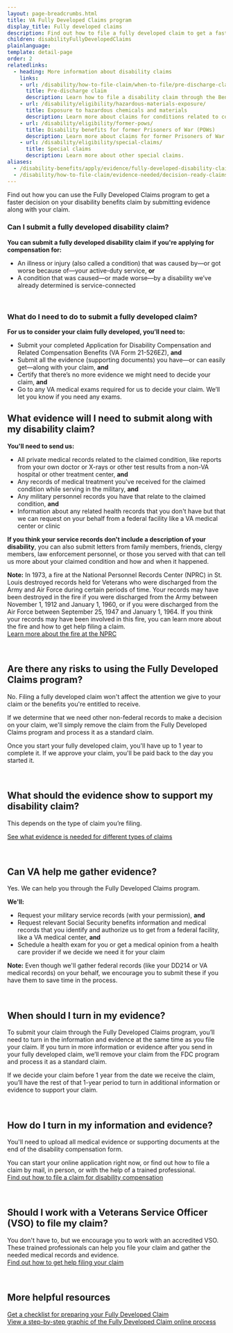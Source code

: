 ```yaml
---
layout: page-breadcrumbs.html
title: VA Fully Developed Claims program
display_title: Fully developed claims
description: Find out how to file a fully developed claim to get a faster decision on your VA disability compensation claim. Through the Fully Developed Claims program, you'll submit all the evidence (supporting documents) you have—or can easily get—along with your claim and go to any required medical exams.
children: disabilityFullyDevelopedClaims
plainlanguage: 
template: detail-page
order: 2
relatedlinks:
  - heading: More information about disability claims
    links:
    - url: /disability/how-to-file-claim/when-to-file/pre-discharge-claim/
      title: Pre-discharge claim
      description: Learn how to file a disability claim through the Benefits Delivery at Discharge (BDD) program.
    - url: /disability/eligibility/hazardous-materials-exposure/
      title: Exposure to hazardous chemicals and materials
      description: Learn more about claims for conditions related to contact with hazardous materials.
    - url: /disability/eligibility/former-pows/
      title: Disability benefits for former Prisoners of War (POWs)
      description: Learn more about claims for former Prisoners of War (POWs).
    - url: /disability/eligibility/special-claims/
      title: Special claims
      description: Learn more about other special claims.
aliases:
  - /disability-benefits/apply/evidence/fully-developed-disability-claims/
  - /disability/how-to-file-claim/evidence-needed/decision-ready-claims/
---
```


<div itemprop="description" class="va-introtext">
  
Find out how you can use the Fully Developed Claims program to get a faster decision on your disability benefits claim by submitting evidence along with your claim. 

</div>

<div class="feature" markdown="0" itemscope itemtype="http://schema.org/Question">

<h3 itemprop="name">Can I submit a fully developed disability claim?</h3>
<div itemprop="acceptedAnswer" itemscope itemtype="http://schema.org/Answer">
<div itemprop="text">

**You can submit a fully developed disability claim if you're applying for compensation for:**
- An illness or injury (also called a condition) that was caused by—or got worse because of—your active-duty service, **or**
- A condition that was caused—or made worse—by a disability we’ve already determined is service-connected

</div>
</div>

<br>

<h3 itemprop="name">What do I need to do to submit a fully developed claim?</h3>
<div itemprop="acceptedAnswer" itemscope itemtype="http://schema.org/Answer">
<div itemprop="text">

**For us to consider your claim fully developed, you’ll need to:**
- Submit your completed Application for Disability Compensation and Related Compensation Benefits (VA Form 21-526EZ), **and**
- Submit all the evidence (supporting documents) you have—or can easily get—along with your claim, **and**
- Certify that there’s no more evidence we might need to decide your claim, **and**
- Go to any VA medical exams required for us to decide your claim. We’ll let you know if you need any exams.

</div>
</div>
</div>

<h2 itemprop="name">What evidence will I need to submit along with my disability claim?</h2>
<div itemprop="acceptedAnswer" itemscope itemtype="http://schema.org/Answer">
<div itemprop="text">

**You'll need to send us:**
-	All private medical records related to the claimed condition, like reports from your own doctor or X-rays or other test results from a non-VA hospital or other treatment center, **and**
- Any records of medical treatment you've received for the claimed condition while serving in the military, **and**
-	Any military personnel records you have that relate to the claimed condition, **and**
- Information about any related health records that you don't have but that we can request on your behalf from a federal facility like a VA medical center or clinic

**If you think your service records don't include a description of your disability**, you can also submit letters from family members, friends, clergy members, law enforcement personnel, or those you served with that can tell us more about your claimed condition and how and when it happened.

**Note:** In 1973, a fire at the National Personnel Records Center (NPRC) in St. Louis destroyed records held for Veterans who were discharged from the Army and Air Force during certain periods of time. Your records may have been destroyed in the fire if you were discharged from the Army between November 1, 1912 and January 1, 1960, or if you were discharged from the Air Force between September 25, 1947 and January 1, 1964. If you think your records may have been involved in this fire, you can learn more about the fire and how to get help filing a claim. <br>
[Learn more about the fire at the NPRC](https://www.benefits.va.gov/COMPENSATION/NPRC1973Fire.asp)

</div>
</div>

<br>

## Are there any risks to using the Fully Developed Claims program?

No. Filing a fully developed claim won't affect the attention we give to your claim or the benefits you're entitled to receive.

If we determine that we need other non-federal records to make a decision on your claim, we'll simply remove the claim from the Fully Developed Claims program and process it as a standard claim. 

Once you start your fully developed claim, you'll have up to 1 year to complete it. If we approve your claim, you'll be paid back to the day you started it.

<br>

## What should the evidence show to support my disability claim?

This depends on the type of claim you’re filing. <br>

[See what evidence is needed for different types of claims](/disability/how-to-file-claim/evidence-needed/)<br>

<br>

## Can VA help me gather evidence?

Yes. We can help you through the Fully Developed Claims program.

**We'll:** 
- Request your military service records (with your permission), **and**
- Request relevant Social Security benefits information and medical records that you identify and authorize us to get from a federal facility, like a VA medical center, **and**
- Schedule a health exam for you or get a medical opinion from a health care provider if we decide we need it for your claim

**Note:** Even though we'll gather federal records (like your DD214 or VA medical records) on your behalf, we encourage you to submit these if you have them to save time in the process.

<br>

## When should I turn in my evidence? 

To submit your claim through the Fully Developed Claims program, you’ll need to turn in the information and evidence at the same time as you file your claim. If you turn in more information or evidence after you send in your fully developed claim, we’ll remove your claim from the FDC program and process it as a standard claim. <br>

If we decide your claim before 1 year from the date we receive the claim, you’ll have the rest of that 1-year period to turn in additional information or evidence to support your claim.

<br>

## How do I turn in my information and evidence?

You'll need to upload all medical evidence or supporting documents at the end of the disability compensation form. 

You can start your online application right now, or find out how to file a claim by mail, in person, or with the help of a trained professional.<br>
[Find out how to file a claim for disability compensation](/disability/how-to-file-claim/)



<br>

## Should I work with a Veterans Service Officer (VSO) to file my claim?

You don't have to, but we encourage you to work with an accredited VSO. These trained professionals can help you file your claim and gather the needed medical records and evidence.<br>
[Find out how to get help filing your claim](/disability/get-help-filing-claim/)

<br>

## More helpful resources

[Get a checklist for preparing your Fully Developed Claim](https://www.benefits.va.gov/FDC/checklist.asp) <br>
[View a step-by-step graphic of the Fully Developed Claim online process](https://www.benefits.va.gov/FDC/walkthrough.asp) 
